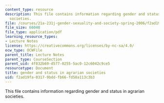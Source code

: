 ```yaml
---
content_type: resource
description: This file contains information regarding gender and status in agrarian
  societies.
file: /courses/21a-231j-gender-sexuality-and-society-spring-2006/f2ad19fa03179bddfb66fd58a113c3b3_MIT21A_213JS06_gndr_agra.pdf
file_size: 66048
file_type: application/pdf
learning_resource_types:
- Lecture Notes
license: https://creativecommons.org/licenses/by-nc-sa/4.0/
ocw_type: OCWFile
parent_title: Lecture Notes
parent_type: CourseSection
parent_uid: 4f832b69-d577-0255-5ac0-12c6042c9ce5
resourcetype: Document
title: gender and status in agrarian societies
uid: f2ad19fa-0317-9bdd-fb66-fd58a113c3b3
---
```

This file contains information regarding gender and status in agrarian societies.